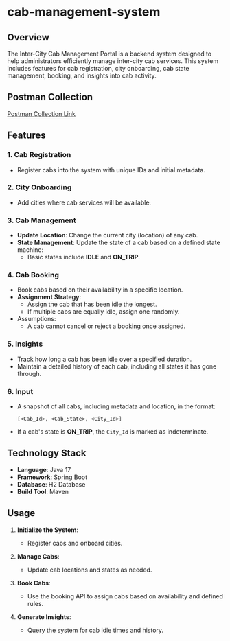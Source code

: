# cab-management-system

## Overview
The Inter-City Cab Management Portal is a backend system designed to help administrators efficiently manage inter-city cab services. This system includes features for cab registration, city onboarding, cab state management, booking, and insights into cab activity.

## Postman Collection
[Postman Collection Link](https://www.postman.com/descent-module-geologist-12692523/public-wspc/collection/80l8dkw/cab-management?action=share&creator=28324709)

## Features

### 1. Cab Registration
- Register cabs into the system with unique IDs and initial metadata.

### 2. City Onboarding
- Add cities where cab services will be available.

### 3. Cab Management
- **Update Location**: Change the current city (location) of any cab.
- **State Management**: Update the state of a cab based on a defined state machine:
  - Basic states include **IDLE** and **ON_TRIP**.

### 4. Cab Booking
- Book cabs based on their availability in a specific location.
- **Assignment Strategy**:
  - Assign the cab that has been idle the longest.
  - If multiple cabs are equally idle, assign one randomly.
- Assumptions:
  - A cab cannot cancel or reject a booking once assigned.

### 5. Insights
- Track how long a cab has been idle over a specified duration.
- Maintain a detailed history of each cab, including all states it has gone through.

### 6. Input
- A snapshot of all cabs, including metadata and location, in the format:
  ```
  [<Cab_Id>, <Cab_State>, <City_Id>]
  ```
- If a cab's state is **ON_TRIP**, the `City_Id` is marked as indeterminate.

## Technology Stack
- **Language**: Java 17
- **Framework**: Spring Boot 
- **Database**: H2 Database
- **Build Tool**: Maven


## Usage

1. **Initialize the System**:
   - Register cabs and onboard cities.

2. **Manage Cabs**:
   - Update cab locations and states as needed.

3. **Book Cabs**:
   - Use the booking API to assign cabs based on availability and defined rules.

4. **Generate Insights**:
   - Query the system for cab idle times and history.
